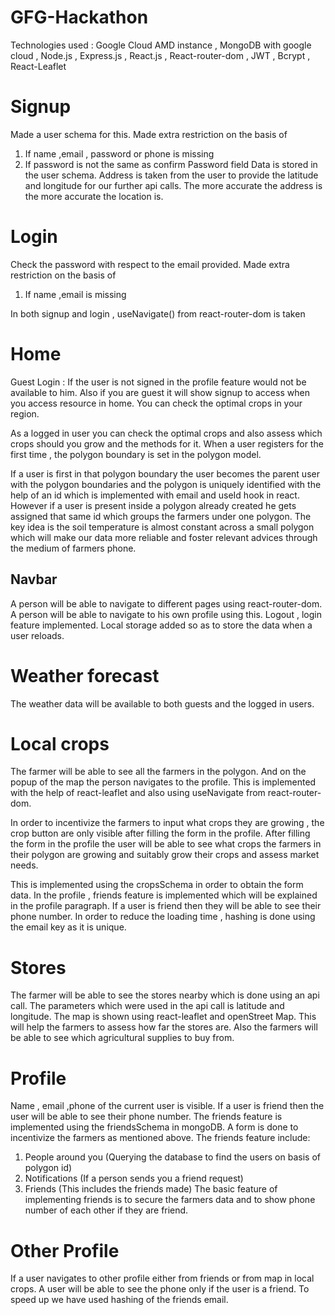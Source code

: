 # GFG-Hackathon
Technologies used : Google Cloud AMD instance , MongoDB with google cloud , Node.js , Express.js
, React.js , React-router-dom , JWT , Bcrypt , React-Leaflet


# Signup 
Made a user schema for this. Made extra restriction on the basis of 
1) If name ,email , password or phone is missing
2) If password is not the same as confirm Password field
Data is stored in the user schema. Address is taken from the user to provide the latitude and 
longitude for our further api calls. The more accurate the address is the more accurate the location is.

# Login 
Check the password with respect to the email provided.
Made extra restriction on the basis of 
1) If name ,email is missing


In both signup and login , useNavigate() from react-router-dom is taken

# Home 
Guest Login : If the user is not signed in the profile feature would not be available to him.
Also if you are guest it will show signup to access when you access resource in home. You can check the
optimal crops in your region. 

As a logged in user you can check the optimal crops and also assess which crops should you grow and the
methods for it.
When a user registers for the first time , the polygon boundary is set in the polygon model.

If a user is first in that polygon boundary the user becomes the parent user with the polygon boundaries
and the polygon is uniquely identified with the help of an id which is implemented with email and useId 
hook in react.
However if a user is present inside a polygon already created he gets assigned that same id which groups
the farmers under one polygon.
The key idea is the soil temperature is almost constant across a small polygon which will make our data
more reliable and foster relevant advices through the medium of farmers phone.

## Navbar 
A person will be able to navigate to different pages using react-router-dom. A person will
be able to navigate to his own profile using this. Logout , login feature implemented. Local storage 
added so as to store the data when a user reloads.

# Weather forecast 
The weather data will be available to both guests and the logged in users.

# Local crops
The farmer will be able to see all the farmers in the polygon. And on the popup of the
map the person navigates to the profile. This is implemented with the help of react-leaflet and also
using useNavigate from react-router-dom.


In order to incentivize the farmers to input what crops they are growing , the crop button are only 
visible after filling the form in the profile. After filling the form in the profile the user will
be able to see what crops the farmers in their polygon are growing and suitably grow their crops and 
assess market needs.


This is implemented using the cropsSchema in order to obtain the form data. 
In the profile , friends feature is implemented which will be explained in the profile paragraph. If
a user is friend then they will be able to see their phone number. In order to reduce the loading
time , hashing is done using the email key as it is unique.

# Stores 
The farmer will be able to see the stores nearby which is done using an api call. The parameters
which were used in the api call is latitude and longitude. The map is shown using react-leaflet and
openStreet Map. This will help the farmers to assess how far the stores are. Also the farmers will
be able to see which agricultural supplies to buy from.

# Profile 
Name , email ,phone of the current user is visible. If a user is friend then the user will
be able to see their phone number. The friends feature is implemented using the friendsSchema in 
mongoDB. A form is done to incentivize the farmers as mentioned above. The friends feature include:
1) People around you (Querying the database to find the users on basis of polygon id)
2) Notifications (If a person sends you a friend request)
3) Friends (This includes the friends made)
The basic feature of implementing friends is to secure the farmers data and to show phone number of 
each other if they are friend.

# Other Profile 
If a user navigates to other profile either from friends or from map in local crops. 
A user will be able to see the phone only if the user is a friend. To speed up we have used hashing 
of the friends email. 
